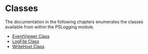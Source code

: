 # Classes

The documentation in the following chapters enumerates the classes available from within the PSLogging module.

- [EventViewer Class](EventViewer.md)
- [LogFile Class](LogFile.md)
- [WriteHost Class](WriteHost.md)
